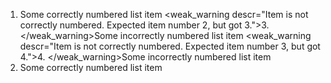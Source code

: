 1. Some correctly numbered list item
<weak_warning descr="Item is not correctly numbered. Expected item number 2, but got 3.">3. </weak_warning>Some incorrectly numbered list item
<weak_warning descr="Item is not correctly numbered. Expected item number 3, but got 4.">4. </weak_warning>Some incorrectly numbered list item
4. Some correctly numbered list item
